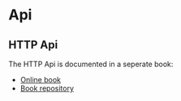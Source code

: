 # Api

## HTTP Api

The HTTP Api is documented in a seperate book:

* [Online book](https://docs.qaul.net/http-api/)
* [Book repository](https://git.open-communication.net/qaul/qaul.net/tree/master/docs/http-api)
